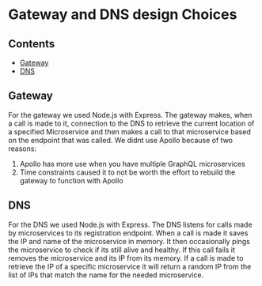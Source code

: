 # Gateway and DNS design Choices
## Contents
 - [Gateway](#gateway)
 - [DNS](#dns)

## Gateway
For the gateway we used Node.js with Express. 
The gateway makes, when a call is made to it, connection to the DNS to retrieve the current location of a specified Microservice and then makes a call to that microservice based on the endpoint that was called.
We didnt use Apollo because of two reasons: 
1. Apollo has more use when you have multiple GraphQL microservices
2. Time constraints caused it to not be worth the effort to rebuild the gateway to function with Apollo

## DNS
For the DNS we used Node.js with Express.
The DNS listens for calls made by microservices to its registration endpoint. When a call is made it saves the IP and name of the microservice in memory. 
It then occasionally pings the microservice to check if its still alive and healthy. If this call fails it removes the microservice and its IP from its memory.
If a call is made to retrieve the IP of a specific microservice it will return a random IP from the list of IPs that match the name for the needed microservice. 
